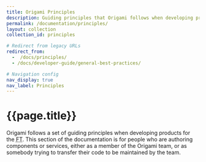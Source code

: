```yaml
---
title: Origami Principles
description: Guiding principles that Origami follows when developing products for the FT.
permalink: /documentation/principles/
layout: collection
collection_id: principles

# Redirect from legacy URLs
redirect_from:
  -  /docs/principles/
  - /docs/developer-guide/general-best-practices/

# Navigation config
nav_display: true
nav_label: Principles
---
```


# {{page.title}}

Origami follows a set of guiding principles when developing products for the <abbr title="Financial Times">FT</abbr>. This section of the documentation is for people who are authoring components or services, either as a member of the Origami team, or as somebody trying to transfer their code to be maintained by the team.
